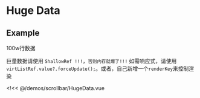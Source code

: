 # Huge Data

## Example

100w行数据

巨量数据请使用 `ShallowRef !!!`，`否则内存就爆了!!!` 如需响应式，请使用 `virtListRef.value?.forceUpdate();`。或者，自己新增一个`renderKey`来控制渲染

<!<< @/demos/scrollbar/HugeData.vue
